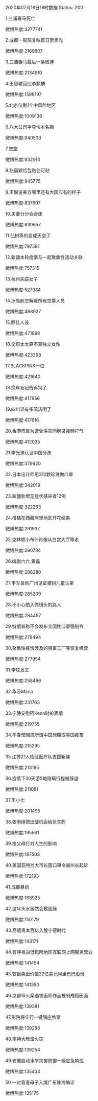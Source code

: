2020年07月18日18时数据
Status: 200

1.三浦春马死亡

微博热度:3277741

2.成都一影院复映首日票卖光

微博热度:2169807

3.三浦春马最后一条微博

微博热度:2134910

4.王思聪回应李麒麟

微博热度:1598197

5.北京仅剩1个中风险地区

微博热度:1009136

6.八大公司争夺快本名额

微博热度:940533

7.恋空

微博热度:932910

8.赵丽颖给包贴创可贴

微博热度:845775

9.王毅说美方哪里还有大国应有的样子

微博热度:837607

10.夫妻分分合合床

微博热度:830657

11.弘树真的变成天空了

微博热度:797581

12.新疆本轮疫情与一起聚集性活动关联

微博热度:757315

13.杭州失踪女子

微博热度:527084

14.冰岛航空解雇所有空乘人员

微博热度:488927

15.顾佳人设

微博热度:471998

16.全职太太算不算独立女性

微博热度:423398

17.BLACKPINK一位

微博热度:421640

18.换车忘记告诉狗了

微博热度:417956

19.四川话有多简洁明了

微博热度:417616

20.香港市民为遭受洪灾同胞录视频打气

微博热度:412035

21.李光洙认证中国分洙

微博热度:379920

22.日本设计师用310颗珍珠做口罩

微博热度:342019

23.新疆新增无症状感染者12例

微博热度:322263

24.柑橘在西藏阿里地区开花结果

微博热度:291937

25.克林顿小布什肖像从白宫大厅移走

微博热度:290784

26.编剧六六 黄磊

微博热度:288280

27.申军良到广州见证被拐儿童认亲

微博热度:285209

28.不小心拍入你镜头的路人

微博热度:284497

29.特朗普称不会发布全国性口罩强制令

微博热度:279494

30.聚集性疫情涉及的百事工厂等恢复经营

微博热度:277954

31.李玟发文

微博热度:258486

32.华莎Maria

微博热度:231763

33.宁静安慰阿Kenn时的表情

微博热度:219755

34.华春莹回应所谓中国想窃取美国疫苗

微博热度:215295

35.江苏21人检验医疗队支援新疆

微博热度:213185

36.疫情下30天游5地隐瞒行程被辞退

微博热度:211081

37.王小七

微博热度:201495

38.张雨绮把出战机会给张含韵

微博热度:195561

39.挨父母打对人生的影响

微博热度:187503

40.美国亚特兰大市长因口罩令被州长起诉

微博热度:172193

41.成都暴雨

微博热度:168925

42.这年头水居然会敷面膜

微博热度:150179

43.高瓴资本百亿入股宁德时代

微博热度:143171

44.有序推进低风险地区互联网上网服务营业

微博热度:141454

45.软银卖出价值22亿美元阿里巴巴股份

微博热度:141350

46.京都纵火案遇害画师作品被制成稻田画

微博热度:139381

47.影院将实行一键隔座售票

微博热度:139258

48.南特大教堂火灾

微博热度:139254

49.安徽启动水旱灾害防御一级应急响应

微博热度:135434

50.一对香港母子入境广东珠海确诊

微博热度:135175


